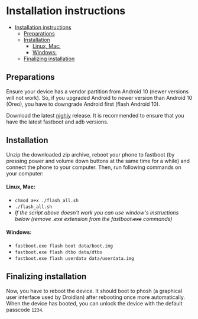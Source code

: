 # Installation instructions

- [Installation instructions](#installation-instructions)
  - [Preparations](#preparations)
  - [Installation](#installation)
      - [Linux, Mac:](#linux-mac)
      - [Windows:](#windows)
  - [Finalizing installation](#finalizing-installation)

## Preparations

Ensure your device has a vendor partition from Android 10 (newer versions will not work). So, if you upgraded Android to newer version than Android 10 (Oreo), you have to downgrade Android first (flash Android 10).


Download the latest [nighly](https://github.com/miatoll-linux/droidian/releases/tag/nightly) release. It is recommended to ensure that you have the latest fastboot and adb versions.

## Installation

Unzip the downloaded zip archive, reboot your phone to fastboot (by pressing power and volume down buttons at the same time for a while) and connect the phone to your computer. Then, run following commands on your computer:

#### Linux, Mac:
* `chmod a+x ./flash_all.sh`
* `./flash_all.sh`
* _If the script above doesn't work you can use window's instructions below (remove .exe extension from the fastboot~~.exe~~ commands)_
#### Windows:

* `fastboot.exe flash boot data/boot.img`
* `fastboot.exe flash dtbo data/dtbo`
* `fastboot.exe flash userdata data/userdata.img`

## Finalizing installation

Now, you have to reboot the device. It should boot to phosh (a graphical user interface used by Droidian) after rebooting once more automatically. When the device has booted, you can unlock the device with the default passcode `1234`.
